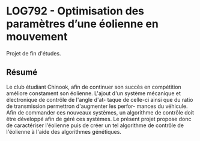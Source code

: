 LOG792 - Optimisation des paramètres d’une éolienne en mouvement
================================================================

Projet de fin d'études.

Résumé
------

Le club étudiant Chinook, afin de continuer son succès en compétition améliore constament son éolienne. L'ajout d'un système mécanique et électronique de contrôle de l'angle d'at- taque de celle-ci ainsi que du ratio de transmission permettron d'augmenter les perfor- mances du véhicule. Afin de commander ces nouveaux systèmes, un algorithme de contrôle
doit être développé afin de géré ces systèmes. Le présent projet propose donc de caractériser l'éolienne puis de créer un tel algorithme de contrôle de l'éolienne à l'aide des algorithmes génétiques.
